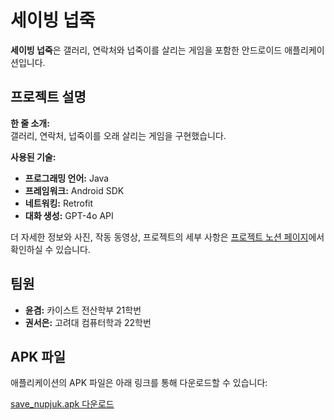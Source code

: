# 세이빙 넙죽

**세이빙 넙죽**은 갤러리, 연락처와 넙죽이를 살리는 게임을 포함한 안드로이드 애플리케이션입니다.

## 프로젝트 설명

**한 줄 소개:**  
갤러리, 연락처, 넙죽이를 오래 살리는 게임을 구현했습니다.

**사용된 기술:**
- **프로그래밍 언어:** Java
- **프레임워크:** Android SDK
- **네트워킹:** Retrofit
- **대화 생성:** GPT-4o API

더 자세한 정보와 사진, 작동 동영상, 프로젝트의 세부 사항은 [프로젝트 노션 페이지](https://www.notion.so/SAVE-NUPJUK-16e817fde8e480db9917d6210f98909e?pvs=4)에서 확인하실 수 있습니다.

## 팀원

- **윤겸:** 카이스트 전산학부 21학번
- **권서은:** 고려대 컴퓨터학과 22학번


## APK 파일

애플리케이션의 APK 파일은 아래 링크를 통해 다운로드할 수 있습니다:

[save_nupjuk.apk 다운로드](https://raw.githubusercontent.com/thunnie920/madcamp_week01/branch4/save_nupjuk.apk)




